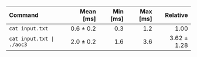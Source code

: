| Command | Mean [ms] | Min [ms] | Max [ms] | Relative |
|:---|---:|---:|---:|---:|
| `cat input.txt` | 0.6 ± 0.2 | 0.3 | 1.2 | 1.00 |
| `cat input.txt \| ./aoc3` | 2.0 ± 0.2 | 1.6 | 3.6 | 3.62 ± 1.28 |
